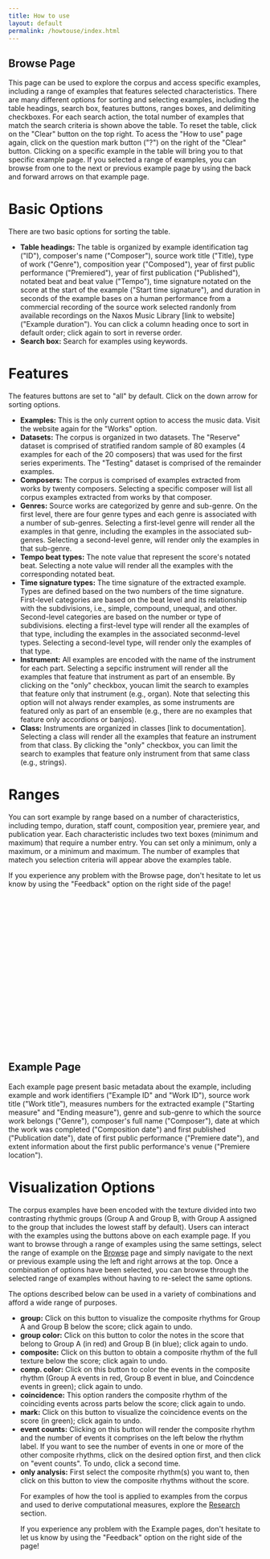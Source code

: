 ```yaml
---
title: How to use
layout: default
permalink: /howtouse/index.html
---
```


## Browse Page

This page can be used to explore the corpus and access specific examples, including a range of examples that features selected characteristics. There are many different options for sorting and selecting examples, including the table headings, search box, features buttons, ranges boxes, and delimiting checkboxes. For each search action, the total number of examples that match the search criteria is shown above the table. To reset the table, click on the "Clear" button on the top right. To acess the "How to use" page again, click on the question mark button ("?") on the right of the "Clear" button. Clicking on a specific example in the table will bring you to that specific example page. If you selected a range of examples, you can browse from one to the next or previous example page by using the back and forward arrows on that example page.

# Basic Options

There are two basic options for sorting the table.

<ul><li><b>Table headings:</b> The table is organized by example identification tag ("ID"), composer's name ("Composer"), source work title ("Title), type of work ("Genre"), composition year ("Composed"), year of first public performance ("Premiered"), year of first publication ("Published"), notated beat and beat value ("Tempo"), time signature notated on the score at the start of the example ("Start time signature"), and duration in seconds of the example bases on a human performance from a commercial recording of the source work selected randonly from available recordings on the Naxos Music Library [link to website] ("Example duration"). You can click a column heading once to sort in default order; click again to sort in reverse order.</li>

<li><b>Search box:</b> Search for examples using keywords.</li></ul>

# Features

The features buttons are set to "all" by default. Click on the down arrow for sorting options.

<ul><li><b>Examples:</b> This is the only current option to access the music data. Visit the website again for the "Works" option.</li>

<li><b>Datasets:</b> The corpus is organized in two datasets. The "Reserve" dataset is comprised of stratified random sample of 80 examples (4 examples for each of the 20 composers) that was used for the first series experiments. The "Testing" dataset is comprised of the remainder examples.</li>

<li><b>Composers:</b> The corpus is comprised of examples extracted from works by twenty composers. Selecting a specific composer will list all corpus examples extracted from works by that composer.</li>

<li><b>Genres:</b> Source works are categorized by genre and sub-genre. On the first level, there are four genre types and each genre is associated with a number of sub-genres. Selecting a first-level genre will render all the examples in that genre, including the examples in the associated sub-genres. Selecting a second-level genre, will render only the examples in that sub-genre.</li>

<li><b>Tempo beat types:</b> The note value that represent the score's notated beat. Selecting a note value will render all the examples with the corresponding notated beat.</li>

<li><b>Time signature types:</b> The time signature of the extracted example. Types are defined based on the two numbers of the time signature. First-level categories are based on the beat level and its relationship with the subdivisions, i.e., simple, compound, unequal, and other. Second-level categories are based on the number or type of subdivisions. electing a first-level type will render all the examples of that type, including the examples in the associated seconmd-level types. Selecting a second-level type, will render only the examples of that type.</li>

<li><b>Instrument:</b> All examples are encoded with the name of the instrument for each part. Selecting a sepcific instrument will render all the examples that feature that instrument as part of an ensemble. By clicking on the "only" checkbox, youcan limit the search to examples that feature only that instrument (e.g., organ). Note that selecting this option will not always render examples, as some instruments are featured only as part of an ensemble (e.g., there are no examples that feature only accordions or banjos).</li>

<li><b>Class:</b> Instruments are organized in classes [link to documentation]. Selecting a class will render all the examples that feature an instrument from that class. By clicking the "only" checkbox, you can limit the search to examples that feature only instrument from that same class (e.g., strings).</li></ul>

# Ranges

You can sort example by range based on a number of characteristics, including tempo, duration, staff count, composition year, premiere year, and publication year. Each characteristic includes two text boxes (minimum and maximum) that require a number entry. You can set only a minimum, only a maximum, or a minimum and maximum. The number of examples that matech you selection criteria will appear above the examples table.

If you experience any problem with the Browse page, don't hesitate to let us know by using the "Feedback" option on the right side of the page!

<div style="height:300px"></div>

## Example Page

Each example page present basic metadata about the example, including example and work identifiers ("Example ID" and "Work ID"), source work title ("Work title"), measures numbers for the extracted example ("Starting measure" and "Ending measure"), genre and sub-genre to which the source work belongs ("Genre"), composer's full name ("Composer"), date at which the work was completed ("Composition date") and first published ("Publication date"), date of first public performance ("Premiere date"), and extent information about the first public performance's venue ("Premiere location").

# Visualization Options

The corpus examples have been encoded with the texture divided into two contrasting rhythmic groups (Group A and Group B, with Group A assigned to the group that includes the lowest staff by default). Users can interact with the examples using the buttons above on each example page. If you want to browse through a range of examples using the same settings, select the range of example on the <a href="https://maps.polyrhythm.humdrum.org/browse">Browse</a> page and simply navigate to the next or previous example using the left and right arrows at the top. Once a combination of options have been selected, you can browse through the selected range of examples without having to re-select the same options. 

The options described below can be used in a variety of combinations and afford a wide range of purposes.

<ul><li><b>group:</b> Click on this button to visualize the composite rhythms for Group A and Group B below the score; click again to undo.</li>

<li><b>group color:</b> Click on this button to color the notes in the score that belong to Group A (in red) and Group B (in blue); click again to undo.</li>
  
<li><b>composite:</b> Click on this button to obtain a composite rhythm of the full texture below the score; click again to undo.</li>

<li><b>comp. color:</b> Click on this button to color the events in the composite rhythm (Group A events in red, Group B event in blue, and Coincdence events in green); click again to undo.</li>

<li><b>coincidence:</b> This option randers the composite rhythm of the coinciding events across parts below the score; click again to undo.</li>

<li><b>mark:</b> Click on this button to visualize the coincidence events on the score (in green); click again to undo.</li>

<li><b>event counts:</b> Clicking on this button will render the composite rhythm and the number of events it comprises on the left below the rhythm label. If you want to see the number of events in one or more of the other composite rhythms, click on the desired option first, and then click on "event counts". To undo, click a second time.</li>

<li><b>only analysis:</b> First select the composite rhythm(s) you want to, then click on this button to view the composite rhythms without the score.</li>

For examples of how the tool is applied to examples from the corpus and used to derive computational measures, explore the <a href="https://polyrhythm.humdrum.org/research">Research</a> section.

If you experience any problem with the Example pages, don't hesitate to let us know by using the "Feedback" option on the right side of the page!


